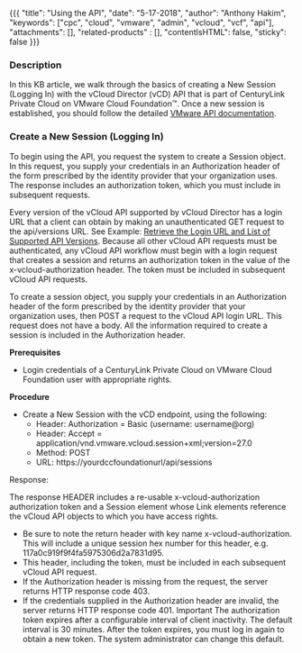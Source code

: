 {{{
  "title": "Using the API",
  "date": "5-17-2018",
  "author": "Anthony Hakim",
  "keywords": ["cpc", "cloud", "vmware", "admin", "vcloud", "vcf", "api"],
  "attachments": [],
  "related-products" : [],
  "contentIsHTML": false,
  "sticky": false
}}}

### Description
In this KB article, we walk through the basics of creating a New Session (Logging In) with the vCloud Director (vCD) API that is part of CenturyLink Private Cloud on VMware Cloud Foundation™. Once a new session is established, you should follow the detailed [VMware API documentation](https://code.vmware.com/apis/220/vcloud).

### Create a New Session (Logging In)
To begin using the API, you request the system to create a Session object. In this request, you supply your credentials in an Authorization header of the form prescribed by the identity provider that your organization uses. The response includes an authorization token, which you must include in subsequent requests.

Every version of the vCloud API supported by vCloud Director has a login URL that a client can obtain by making an unauthenticated GET request to the api/versions URL. See Example: [Retrieve the Login URL and List of Supported API Versions](https://pubs.vmware.com/vcd-80/index.jsp?topic=%2Fcom.vmware.vcloud.api.sp.doc_90%2FGUID-1CE15CDF-7858-4BE3-8474-505EE3B7BBA1.html). Because all other vCloud API requests must be authenticated, any vCloud API workflow must begin with a login request that creates a session and returns an authorization token in the value of the x-vcloud-authorization header. The token must be included in subsequent vCloud API requests.

To create a session object, you supply your credentials in an Authorization header of the form prescribed by the identity provider that your organization uses, then POST a request to the vCloud API login URL. This request does not have a body. All the information required to create a session is included in the Authorization header.

**Prerequisites**

* Login credentials of a CenturyLink Private Cloud on VMware Cloud Foundation user with appropriate rights.

**Procedure**

* Create a New Session with the vCD endpoint, using the following:
  * Header: Authorization = Basic (username: username@org)
  * Header: Accept = application/vnd.vmware.vcloud.session+xml;version=27.0
  * Method: POST
  * URL: https://yourdccfoundationurl/api/sessions

Response:

The response HEADER includes a re-usable x-vcloud-authorization authorization token and a Session element whose Link elements reference the vCloud API objects to which you have access rights.

* Be sure to note the return header with key name x-vcloud-authorization. This will include a unique session hex number for this header, e.g. 117a0c919f9f4fa5975306d2a7831d95.
* This header, including the token, must be included in each subsequent vCloud API request.
* If the Authorization header is missing from the request, the server returns HTTP response code 403.
* If the credentials supplied in the Authorization header are invalid, the server returns HTTP response code 401.
Important
The authorization token expires after a configurable interval of client inactivity. The default interval is 30 minutes. After the token expires, you must log in again to obtain a new token. The system administrator can change this default.
